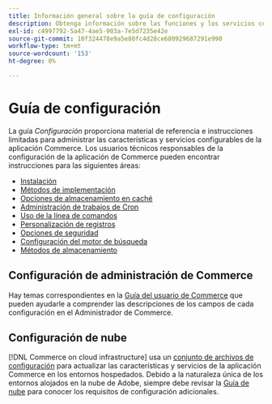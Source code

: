 ```yaml
---
title: Información general sobre la guía de configuración
description: Obtenga información sobre las funciones y los servicios configurables para su aplicación de Adobe Commerce. Descubra cómo administrar la implementación, el almacenamiento en caché, la seguridad y otras configuraciones críticas.
exl-id: c4997792-5a47-4ae5-903a-7e5d7235e42e
source-git-commit: 10f324478e9a5e80fc4d28ce680929687291e990
workflow-type: tm+mt
source-wordcount: '153'
ht-degree: 0%

---
```


# Guía de configuración

La guía _Configuración_ proporciona material de referencia e instrucciones limitadas para administrar las características y servicios configurables de la aplicación Commerce. Los usuarios técnicos responsables de la configuración de la aplicación de Commerce pueden encontrar instrucciones para las siguientes áreas:

- [Instalación](../configuration/bootstrap/initialization.md)
- [Métodos de implementación](../configuration/deployment/overview.md)
- [Opciones de almacenamiento en caché](../configuration/cache/caching-overview.md)
- [Administración de trabajos de Cron](../configuration/cron/custom-cron.md)
- [Uso de la línea de comandos](../configuration/cli/config-cli.md)
- [Personalización de registros](../configuration/logs/custom-logging.md)
- [Opciones de seguridad](../configuration/security/overview.md)
- [Configuración del motor de búsqueda](../configuration/search/configure-search-engine.md)
- [Métodos de almacenamiento](../configuration/storage/memcached.md)

## Configuración de administración de Commerce

Hay temas correspondientes en la [Guía del usuario de Commerce](https://experienceleague.adobe.com/es/docs/commerce-admin/config/guide-overview) que pueden ayudarle a comprender las descripciones de los campos de cada configuración en el Administrador de Commerce.

## Configuración de nube

[!DNL Commerce on cloud infrastructure] usa un [conjunto de archivos de configuración](https://experienceleague.adobe.com/docs/commerce-cloud-service/user-guide/configure/overview.html?lang=es) para actualizar las características y servicios de la aplicación Commerce en los entornos hospedados. Debido a la naturaleza única de los entornos alojados en la nube de Adobe, siempre debe revisar la [Guía de nube](https://experienceleague.adobe.com/docs/commerce-cloud-service/user-guide/overview.html?lang=es) para conocer los requisitos de configuración adicionales.
